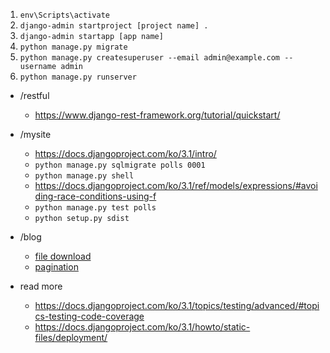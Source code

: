 1. `env\Scripts\activate`
2. `django-admin startproject [project name] .`
3. `django-admin startapp [app name]`
4. `python manage.py migrate`
5. `python manage.py createsuperuser --email admin@example.com --username admin`
6. `python manage.py runserver`


* /restful
    * https://www.django-rest-framework.org/tutorial/quickstart/

* /mysite
    * https://docs.djangoproject.com/ko/3.1/intro/
    * `python manage.py sqlmigrate polls 0001`
    * `python manage.py shell`
    * https://docs.djangoproject.com/ko/3.1/ref/models/expressions/#avoiding-race-conditions-using-f
    * `python manage.py test polls`
    * `python setup.py sdist `

* /blog
    * [file download](https://parkhyeonchae.github.io/2020/04/12/django-project-24/)
    * [pagination](https://docs.djangoproject.com/en/3.1/topics/pagination/)


* read more
    * https://docs.djangoproject.com/ko/3.1/topics/testing/advanced/#topics-testing-code-coverage
    * https://docs.djangoproject.com/ko/3.1/howto/static-files/deployment/